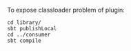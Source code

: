 To expose classloader problem of plugin:

```
cd library/
sbt publishLocal
cd ../consumer
sbt compile
```
